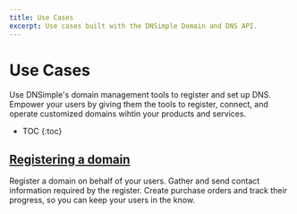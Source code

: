 ```yaml
---
title: Use Cases
excerpt: Use cases built with the DNSimple Domain and DNS API.
---
```


# Use Cases

Use DNSimple's domain management tools to register and set up DNS. Empower your users by giving them the tools to register, connect, and operate customized domains wihtin your products and services.


* TOC
{:toc}



## [Registering a domain](/use-cases/domain-registration)

Register a domain on behalf of your users. Gather and send contact information required by the register. Create purchase orders and track their progress, so you can keep your users in the know.
